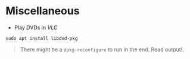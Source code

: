 # Miscellaneous

- Play DVDs in *VLC*
``` shell
sudo apt install libdvd-pkg
```

> There might be a `dpkg-reconfigure` to run in the end. Read output!.
